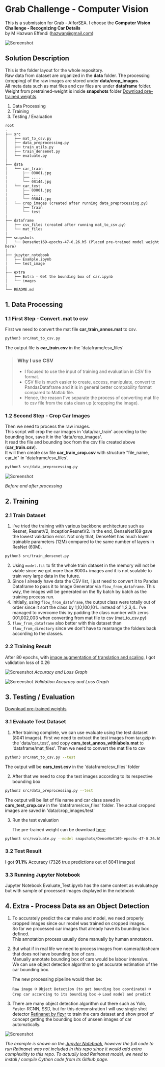 # Grab Challenge - Computer Vision

This is a submission for Grab - AIforSEA. I choose the **Computer Vision Challenge - Recognizing Car Details**\
by M Hazwan Effendi (hazwan@gmail.com)

![Screenshot](jupyter_notebook/test_image/grab_header.png)

## Solution Description

This is the folder layout for the whole repository.\
Raw data from dataset are organized in the **data** folder. The processing (cropping) of the raw images are stored under **data/crop_images**.\
All meta data such as mat files and csv files are under **dataframe** folder.\
Weight from pretrained-weight is inside **snapshots** folder [Download pre-trained weights](https://drive.google.com/open?id=1repdxph5crkJKgUdQTCLhpWhDi3l3rXp)

1. Data Processing
2. Training
3. Testing / Evaluation

```
root
.
├── src
│   ├── mat_to_csv.py
│   ├── data_preprocessing.py
│   ├── train_utils.py
│   ├── train_densenet.py
│   └── evaluate.py
|
├── data
|   └── car_train
|       ├── 00001.jpg
|       ├── ....
|       └── 08144.jpg
|   └── car_test
|       ├── 00001.jpg
|       ├── ....
|       └── 08041.jpg
|   └── crop_images (created after running data_preprocessing.py)
│       ├── train
│       └── test
|
├── dataframe
│   ├── csv_files (created after running mat_to_csv.py)
│   └── mat_files
|
├── snapshots
│   └── DenseNet169-epochs-47-0.26.h5 (Placed pre-trained model weight here)
|
├── jupyter_notebook
│   ├── Example.ipynb
|   └── test_image
|
├── extra
│   ├── Extra - Get the bounding box of car.ipynb
|   └── images
|
└── README.md
```


## 1. Data Processing

### 1.1 First Step - Convert .mat to csv
First we need to convert the mat  file **car_train_annos.mat** to csv.
```bash
python3 src/mat_to_csv.py
```
The output file is **car_train.csv** in the 'dataframe/csv_files'

> ### Why I use CSV
> * I focused to use the input of training and evaluation in CSV file format.
> * CSV file is much easier to create, access, manipulate, convert to PandasDataframe and it is in general better compability format compared to Matlab file.
> * Hence, the reason I've separate the process of converting mat file to csv file from the data clean up (croppping the image).

### 1.2 Second Step - Crop Car Images
Then we need to process the raw images.\
This script will crop the car images in 'data/car_train' according to the bounding box, save it in the 'data/crop_images'.\
It read the file and bounding box from the csv file created above (**car_train.csv**).\
It will then create csv file **car_train_crop.csv** with structure "file_name, car_id" in 'dataframe/csv_files'.

```bash
python3 src/data_preprocessing.py
```
![Screenshot](jupyter_notebook/test_image/crop_image.png)

*Before and after processing*


## 2. Training

### 2.1 Train Dataset
1. I've tried the training with various backbone architecture such as Resnet, ResnetV2, InceptionResnetV2.
In the end, DenseNet169 gave the lowest validation error. Not only that, DenseNet has much lower trainable parameters (12M) compared
to the same number of layers in ResNet (60M).

```bash
python3 src/train_densenet.py
```

2. Using `model.fit` to fit the whole train dataset in the memory will not be viable since we got more than 8000+ images and it is not scalable to train very large data in the future.
3. Since I already have data the CSV list, I just need to convert it to Pandas Dataframe to pass it to Image Generator via `flow_from_dataframe`. This way,
the images will be generated on the fly batch by batch as the training process run.
4. Initially, using `flow_from_dataframe`, the output class were totally out of order since it sort the class by 1,10,100,101.. instead of 1,2,3,4..
I've managed to overcome this by padding the class number with zeros 001,002,003 when converting from mat file to csv (mat_to_csv.py)
5. `flow_from_dataframe` also better with this dataset than `flow_from_directory` since we don't have to rearrange the folders back according to the classes.

### 2.2 Training Result
After 80 epochs, with [image augmentation of translation and scaling](https://github.com/hazxone/grab-challenge-computer-vision/blob/9e9558b1dc014e3e9be685af559fa4c6c5831d78/src/train_densenet.py#L50-L58), I got validation loss of 0.26

![Screenshot](jupyter_notebook/test_image/loss_acc_2.png)
*Accuracy and Loss Graph*

![Screenshot](jupyter_notebook/test_image/val_loss_acc_2.png)
*Validation Accuracy and Loss Graph*


## 3. Testing / Evaluation

[Download pre-trained weights](https://drive.google.com/open?id=1repdxph5crkJKgUdQTCLhpWhDi3l3rXp)

### 3.1 Evaluate Test Dataset
1. After training complete, we can use evaluate using the test dataset (8041 images). First we need to extract the test images from tar.gzip in the 'data/car_test', and copy **cars_test_annos_withlabels.mat** to 'dataframe/mat_files'. Then we need to convert the mat file to csv

```bash
python3 src/mat_to_csv.py --test
```

   The output will be **cars_test.csv** in the 'dataframe/csv_files' folder

2. After that we need to crop the test images according to its respective bounding box

```bash
python3 src/data_preprocessing.py --test
```
The output will be list of file name and car class saved in **cars_test_crop.csv** in the 'dataframe/csv_files' folder. The actual cropped images are saved in 'data/crop_images/test'

3. Run the test evaluation

   The pre-trained weight can be download [here](https://drive.google.com/open?id=1repdxph5crkJKgUdQTCLhpWhDi3l3rXp)

```bash
python3 src/evaluate.py --model snapshots/DenseNet169-epochs-47-0.26.h5 --testcsv dataframe/csv_files/car_test_crop.csv --classcsv dataframe/csv_files/classes.csv
```

### 3.2 Test Result

I got **91.1%** Accuracy (7326 true predictions out of 8041 images)

### 3.3 Running Jupyter Notebook

Jupyter Notebook Evaluate_Test.ipynb has the same content as evaluate.py but with sample of processed images displayed in the notebook


## 4. Extra - Process Data as an Object Detection

1. To accurately predict the car make and model, we need properly cropped images since our model was trained on cropped images.\
   So far we processed car images that already have its bounding box defined.\
   This annotation process usually done manually by human annotators.

2. But what if in real life we need to process images from camera/dashcam that does not have bounding box of cars.\
   Manually annotate bounding box of cars would be labour intensive.\
   We can use object detection algorithm to get accurate estimation of the car bounding box.

   The new processing pipeline would then be:

   `Raw image` -> `Object Detection (to get bounding box coordinate)` -> `Crop car according to its bounding box` -> `Load model and predict`

3. There are many object detection algorithm out there such as Yolo, Faster-RCNN, SSD, but for this demonstration I will use single shot detector [Retinanet by fizyr](https://github.com/fizyr/keras-retinanet) to train the cars dataset and show proof of concept getting the bounding box of unseen images of car automatically.

![Screenshot](extra/images/before_after.png)

*The example is shown on the [Jupyter Notebook](https://github.com/hazxone/grab-challenge-computer-vision/blob/master/extra/Grab_object_detection.ipynb), however the full code to run Retinanet was not included in this repo since it would add extra complexitity to this repo. To actually load Retinanet model, we need to install / compile Cython code from its Github page.*
